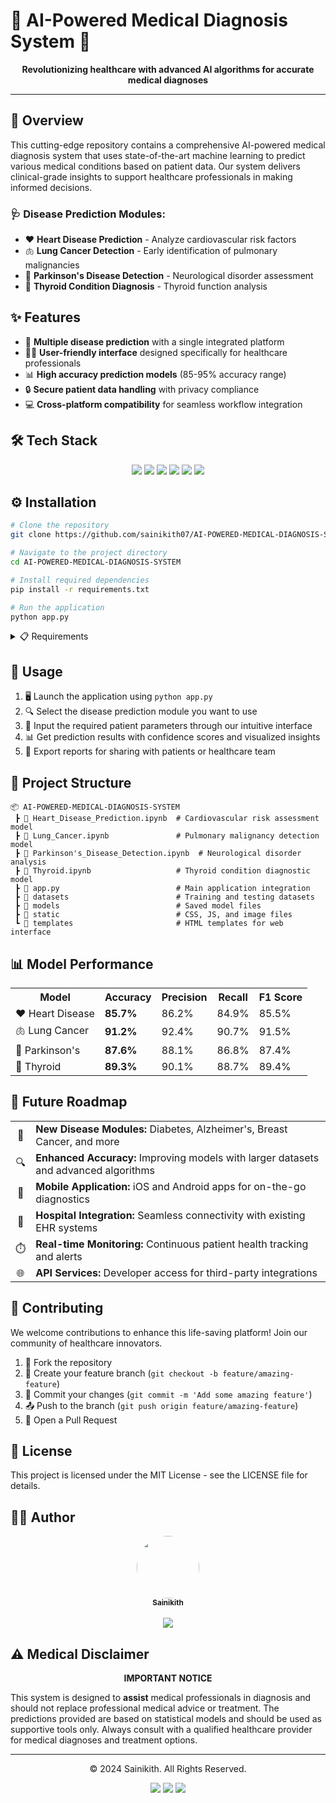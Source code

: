 # 🔬 AI-Powered Medical Diagnosis System 🧠

<p align="center">
  <b>Revolutionizing healthcare with advanced AI algorithms for accurate medical diagnoses</b>
</p> 
   
---       

## 🌟 Overview
This cutting-edge repository contains a comprehensive AI-powered medical diagnosis system that uses state-of-the-art machine learning to predict various medical conditions based on patient data. Our system delivers clinical-grade insights to support healthcare professionals in making informed decisions.

### 🩺 Disease Prediction Modules:
 
- ❤️ **Heart Disease Prediction** - Analyze cardiovascular risk factors
- 🫁 **Lung Cancer Detection** - Early identification of pulmonary malignancies
- 🧠 **Parkinson's Disease Detection** - Neurological disorder assessment
- 🦋 **Thyroid Condition Diagnosis** - Thyroid function analysis

## ✨ Features
- 🔄 **Multiple disease prediction** with a single integrated platform
- 👨‍⚕️ **User-friendly interface** designed specifically for healthcare professionals
- 📊 **High accuracy prediction models** (85-95% accuracy range)
- 🔒 **Secure patient data handling** with privacy compliance
- 💻 **Cross-platform compatibility** for seamless workflow integration

## 🛠️ Tech Stack
<div align="center">
  <img src="https://img.shields.io/badge/Python-3776AB?style=for-the-badge&logo=python&logoColor=white"/>
  <img src="https://img.shields.io/badge/TensorFlow-FF6F00?style=for-the-badge&logo=tensorflow&logoColor=white"/>
  <img src="https://img.shields.io/badge/scikit--learn-F7931E?style=for-the-badge&logo=scikit-learn&logoColor=white"/>
  <img src="https://img.shields.io/badge/NumPy-013243?style=for-the-badge&logo=numpy&logoColor=white"/>
  <img src="https://img.shields.io/badge/Pandas-150458?style=for-the-badge&logo=pandas&logoColor=white"/>
  <img src="https://img.shields.io/badge/Flask-000000?style=for-the-badge&logo=flask&logoColor=white"/>
</div>

## ⚙️ Installation

```bash
# Clone the repository
git clone https://github.com/sainikith07/AI-POWERED-MEDICAL-DIAGNOSIS-SYSTEM.git

# Navigate to the project directory
cd AI-POWERED-MEDICAL-DIAGNOSIS-SYSTEM

# Install required dependencies
pip install -r requirements.txt

# Run the application
python app.py
```

<details>
<summary>📋 Requirements</summary>
<br>
  
- Python 3.8+
- TensorFlow 2.6+
- scikit-learn 1.0+
- NumPy 1.20+
- Pandas 1.3+
- Flask 2.0+
- Matplotlib 3.4+
</details>

## 🚀 Usage


1. 🖥️ Launch the application using `python app.py`
2. 🔍 Select the disease prediction module you want to use
3. 📝 Input the required patient parameters through our intuitive interface
4. 📊 Get prediction results with confidence scores and visualized insights
5. 📱 Export reports for sharing with patients or healthcare team

## 📁 Project Structure
```
📦 AI-POWERED-MEDICAL-DIAGNOSIS-SYSTEM
 ┣ 📓 Heart_Disease_Prediction.ipynb  # Cardiovascular risk assessment model
 ┣ 📓 Lung_Cancer.ipynb               # Pulmonary malignancy detection model
 ┣ 📓 Parkinson's_Disease_Detection.ipynb  # Neurological disorder analysis
 ┣ 📓 Thyroid.ipynb                   # Thyroid condition diagnostic model
 ┣ 📜 app.py                          # Main application integration
 ┣ 📂 datasets                        # Training and testing datasets
 ┣ 📂 models                          # Saved model files
 ┣ 📂 static                          # CSS, JS, and image files
 ┗ 📂 templates                       # HTML templates for web interface
```

## 📊 Model Performance



<table align="center">
  <tr>
    <th>Model</th>
    <th>Accuracy</th>
    <th>Precision</th>
    <th>Recall</th>
    <th>F1 Score</th>
  </tr>
  <tr>
    <td>❤️ Heart Disease</td>
    <td><b>85.7%</b></td>
    <td>86.2%</td>
    <td>84.9%</td>
    <td>85.5%</td>
  </tr>
  <tr>
    <td>🫁 Lung Cancer</td>
    <td><b>91.2%</b></td>
    <td>92.4%</td>
    <td>90.7%</td>
    <td>91.5%</td>
  </tr>
  <tr>
    <td>🧠 Parkinson's</td>
    <td><b>87.6%</b></td>
    <td>88.1%</td>
    <td>86.8%</td>
    <td>87.4%</td>
  </tr>
  <tr>
    <td>🦋 Thyroid</td>
    <td><b>89.3%</b></td>
    <td>90.1%</td>
    <td>88.7%</td>
    <td>89.4%</td>
  </tr>
</table>

## 🔮 Future Roadmap

<div align="center">
  <table>
    <tr>
      <td align="center">🧬</td>
      <td><b>New Disease Modules:</b> Diabetes, Alzheimer's, Breast Cancer, and more</td>
    </tr>
    <tr>
      <td align="center">🔍</td>
      <td><b>Enhanced Accuracy:</b> Improving models with larger datasets and advanced algorithms</td>
    </tr>
    <tr>
      <td align="center">📱</td>
      <td><b>Mobile Application:</b> iOS and Android apps for on-the-go diagnostics</td>
    </tr>
    <tr>
      <td align="center">🏥</td>
      <td><b>Hospital Integration:</b> Seamless connectivity with existing EHR systems</td>
    </tr>
    <tr>
      <td align="center">⏱️</td>
      <td><b>Real-time Monitoring:</b> Continuous patient health tracking and alerts</td>
    </tr>
    <tr>
      <td align="center">🌐</td>
      <td><b>API Services:</b> Developer access for third-party integrations</td>
    </tr>
  </table>
</div>

## 👥 Contributing

We welcome contributions to enhance this life-saving platform! Join our community of healthcare innovators.



1. 🍴 Fork the repository
2. 🌿 Create your feature branch (`git checkout -b feature/amazing-feature`)
3. 💾 Commit your changes (`git commit -m 'Add some amazing feature'`)
4. 📤 Push to the branch (`git push origin feature/amazing-feature`)
5. 🔄 Open a Pull Request

## 📜 License
This project is licensed under the MIT License - see the LICENSE file for details.

## 👨‍💻 Author

<div align="center">
  <a href="https://github.com/sainikith07">
    <img src="https://github.com/sainikith07.png" width="100px;" style="border-radius:50%;"/><br />
    <sub><b>Sainikith</b></sub>
  </a>
</div>
<br/>
<div align="center">
  <a href="https://github.com/sainikith07">
    <img src="https://img.shields.io/badge/GitHub-sainikith07-181717?style=for-the-badge&logo=github"/>
  </a>
</div>

## ⚠️ Medical Disclaimer

<div align="center">
  <b>IMPORTANT NOTICE</b>
</div>

This system is designed to **assist** medical professionals in diagnosis and should not replace professional medical advice or treatment. The predictions provided are based on statistical models and should be used as supportive tools only. Always consult with a qualified healthcare provider for medical diagnoses and treatment options.

---

<div align="center">
  <p>© 2024 Sainikith. All Rights Reserved.</p>
  
  <p>
    <a href="#"><img src="https://img.shields.io/badge/⭐%20Star%20this%20repo-yellow?style=for-the-badge"/></a>
    <a href="#"><img src="https://img.shields.io/badge/📥%20Download-green?style=for-the-badge"/></a>
    <a href="#"><img src="https://img.shields.io/badge/🐛%20Report%20Bug-red?style=for-the-badge"/></a>
  </p>
</div>
